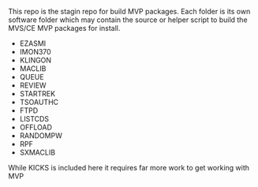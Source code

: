 This repo is the stagin repo for build MVP packages. Each folder is its own
software folder which may contain the source or helper script to build the
MVS/CE MVP packages for install.

- EZASMI
- IMON370
- KLINGON
- MACLIB
- QUEUE
- REVIEW
- STARTREK
- TSOAUTHC
- FTPD
- LISTCDS
- OFFLOAD
- RANDOMPW
- RPF
- SXMACLIB

While KICKS is included here it requires far more work to get working with MVP

